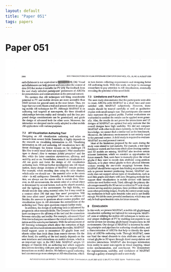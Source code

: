 ```yaml
---
layout: default
title: "Paper 051"
tags: papers
---
```


# Paper 051

<img src="/assets/scans/51.png" alt="Page with chartjunk removed" width="800"/>

